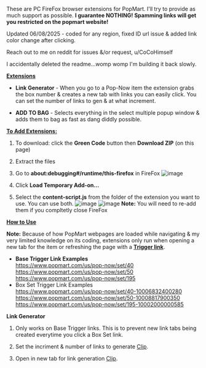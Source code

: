 These are PC FireFox browser extensions for PopMart.  I'll try to provide as much support as possible.
**I guarantee NOTHING! Spamming links will get you restricted on the popmart website!**

Updated 06/08/2025 - coded for any region, fixed ID url issue & added link color change after clicking.

Reach out to me on reddit for issues &/or request, u/CoCoHimself

I accidentally deleted the readme...womp womp I'm building it back slowly.

<ins>**Extensions**</ins>  
* **Link Generator** - When you go to a Pop-Now item the extension grabs the box number & creates a new tab with links you can easily click.  You can set the number of links to gen & at what increment.

* **ADD TO BAG** - Selects everything in the select multiple popup window & adds them to bag as fast as dang diddly possible.


<ins>**To Add Extensions:**</ins>
1. To download: click the **Green Code** button then **Download ZIP** (on this page)

2. Extract the files

3. Go to **about:debugging#/runtime/this-firefox** in FireFox
![image](https://github.com/user-attachments/assets/f428a924-5269-472f-8d6f-36dd29a60437)
4. Click **Load Temporary Add-on...**
5. Select the **content-script.js** from the folder of the extension you want to use.  You can use both.
![image](https://github.com/user-attachments/assets/f92b333b-e7c5-4618-a328-518dda18a82a)
![image](https://github.com/user-attachments/assets/dc8331b7-db27-46dd-9214-de92debe3f72)
**Note:**  You will need to re-add them if you compltetly close FireFox

<ins>**How to Use**</ins>

  **Note:** Because of how PopMart webpages are loaded while navigating & my very limited knowledge on its coding, extensions only run when opening a new tab for the item or refreshing the page with a <ins>**Trigger link**</ins>.
  * **Base Trigger Link Examples**  
   https://www.popmart.com/us/pop-now/set/40  
   https://www.popmart.com/us/pop-now/set/50  
   https://www.popmart.com/us/pop-now/set/195  
  * Box Set Trigger Link Examples  
   https://www.popmart.com/us/pop-now/set/40-10006832400280  
   https://www.popmart.com/us/pop-now/set/50-10008817900350  
   https://www.popmart.com/us/pop-now/set/195-10002000000585
  
**Link Generator**  
 1. Only works on Base Trigger links.  This is to prevent new link tabs being created everytime you click a Box Set link.  

 2. Set the incriment & number of links to generate [Clip](https://github.com/user-attachments/assets/afd4a48b-dee3-4f69-a4f8-32c164dccbe0).  

 3. Open in new tab for link generation [Clip](https://github.com/user-attachments/assets/08115b93-eba1-478f-8fb4-9e2adb1725b1).



